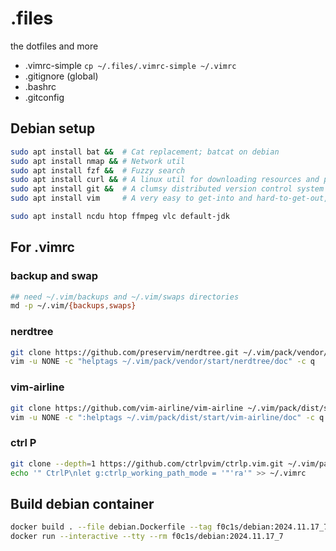 # .files

the dotfiles and more

- .vimrc-simple `cp ~/.files/.vimrc-simple ~/.vimrc`
- .gitignore (global)
- .bashrc
- .gitconfig

## Debian setup

```bash
sudo apt install bat &&  # Cat replacement; batcat on debian
sudo apt install nmap && # Network util
sudo apt install fzf &&  # Fuzzy search
sudo apt install curl && # A linux util for downloading resources and poking servers
sudo apt install git &&  # A clumsy distributed version control system
sudo apt install vim     # A very easy to get-into and hard-to-get-out, mental stability gauging keyboard processor. You only use it because you are mentally strong.

sudo apt install ncdu htop ffmpeg vlc default-jdk 
```

## For .vimrc

### backup and swap

```bash
## need ~/.vim/backups and ~/.vim/swaps directories
md -p ~/.vim/{backups,swaps}
```

### nerdtree

```bash
git clone https://github.com/preservim/nerdtree.git ~/.vim/pack/vendor/start/nerdtree
vim -u NONE -c "helptags ~/.vim/pack/vendor/start/nerdtree/doc" -c q
```

### vim-airline

```bash
git clone https://github.com/vim-airline/vim-airline ~/.vim/pack/dist/start/vim-airline
vim -u NONE -c ":helptags ~/.vim/pack/dist/start/vim-airline/doc" -c q
```

### ctrl P

```bash
git clone --depth=1 https://github.com/ctrlpvim/ctrlp.vim.git ~/.vim/pack/plugins/start/ctrlp
echo '" CtrlP\nlet g:ctrlp_working_path_mode = '"'ra'" >> ~/.vimrc
```

## Build debian container

```bash
docker build . --file debian.Dockerfile --tag f0c1s/debian:2024.11.17_7
docker run --interactive --tty --rm f0c1s/debian:2024.11.17_7
```

